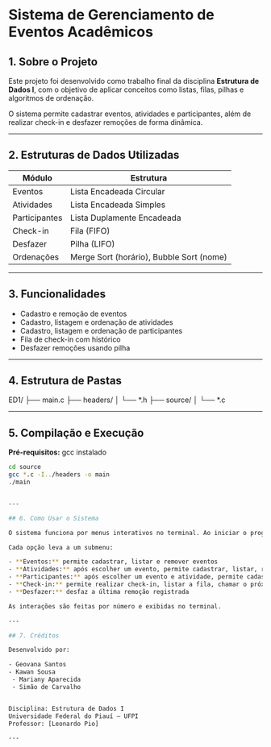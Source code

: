 # Sistema de Gerenciamento de Eventos Acadêmicos

## 1. Sobre o Projeto

Este projeto foi desenvolvido como trabalho final da disciplina **Estrutura de Dados I**, com o objetivo de aplicar conceitos como listas, filas, pilhas e algoritmos de ordenação.

O sistema permite cadastrar eventos, atividades e participantes, além de realizar check-in e desfazer remoções de forma dinâmica.

---

## 2. Estruturas de Dados Utilizadas

| Módulo         | Estrutura                 |
|----------------|---------------------------|
| Eventos        | Lista Encadeada Circular  |
| Atividades     | Lista Encadeada Simples   |
| Participantes  | Lista Duplamente Encadeada|
| Check-in       | Fila (FIFO)               |
| Desfazer       | Pilha (LIFO)              |
| Ordenações     | Merge Sort (horário), Bubble Sort (nome) |

---

## 3. Funcionalidades

- Cadastro e remoção de eventos
- Cadastro, listagem e ordenação de atividades
- Cadastro, listagem e ordenação de participantes
- Fila de check-in com histórico
- Desfazer remoções usando pilha

---

## 4. Estrutura de Pastas

ED1/
├── main.c
├── headers/
│ └── *.h
├── source/
│ └── *.c


---

## 5. Compilação e Execução

**Pré-requisitos:** gcc instalado

```bash
cd source
gcc *.c -I../headers -o main
./main


---

## 6. Como Usar o Sistema

O sistema funciona por menus interativos no terminal. Ao iniciar o programa, o usuário vê o menu principal com as opções para gerenciar eventos, atividades, participantes, check-in ou desfazer uma ação.

Cada opção leva a um submenu:

- **Eventos:** permite cadastrar, listar e remover eventos  
- **Atividades:** após escolher um evento, permite cadastrar, listar, remover e ordenar atividades  
- **Participantes:** após escolher um evento e atividade, permite cadastrar, listar, remover e ordenar participantes  
- **Check-in:** permite realizar check-in, listar a fila, chamar o próximo e ver o histórico  
- **Desfazer:** desfaz a última remoção registrada  

As interações são feitas por número e exibidas no terminal.

---

## 7. Créditos

Desenvolvido por:

- Geovana Santos
- Kawan Sousa
 - Mariany Aparecida 
 - Simão de Carvalho 


Disciplina: Estrutura de Dados I  
Universidade Federal do Piauí – UFPI  
Professor: [Leonardo Pio]

---